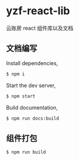 # yzf-react-lib

云账房 react 组件库以及文档

## 文档编写

Install dependencies,

```bash
$ npm i
```

Start the dev server,

```bash
$ npm start
```

Build documentation,

```bash
$ npm run docs:build
```

## 组件打包

```bash
$ npm run build
```
